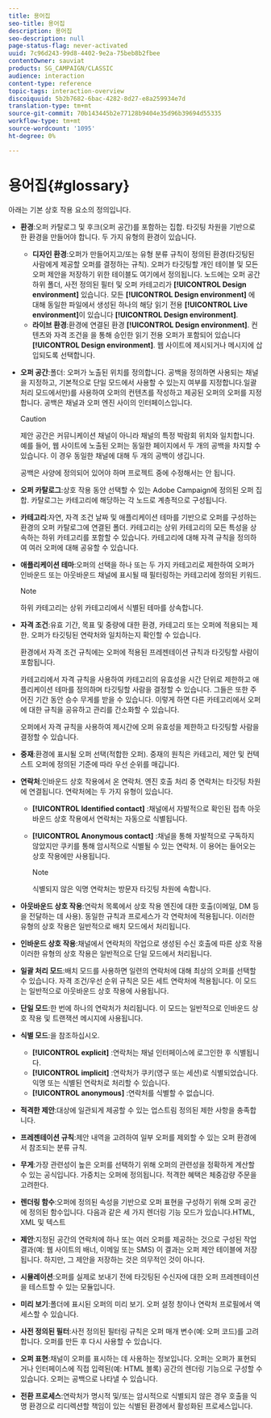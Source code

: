 ```yaml
---
title: 용어집
seo-title: 용어집
description: 용어집
seo-description: null
page-status-flag: never-activated
uuid: 7c96d243-99d8-4402-9e2a-75beb8b2fbee
contentOwner: sauviat
products: SG_CAMPAIGN/CLASSIC
audience: interaction
content-type: reference
topic-tags: interaction-overview
discoiquuid: 5b2b7682-6bac-4282-8d27-e8a259934e7d
translation-type: tm+mt
source-git-commit: 70b143445b2e77128b9404e35d96b39694d55335
workflow-type: tm+mt
source-wordcount: '1095'
ht-degree: 0%

---
```



# 용어집{#glossary}

아래는 기본 상호 작용 요소의 정의입니다.

* **환경**:오퍼 카탈로그 및 후크(오퍼 공간)를 포함하는 집합. 타깃팅 차원을 기반으로 한 환경을 만들어야 합니다. 두 가지 유형의 환경이 있습니다.

   * **디자인 환경**:오퍼가 만들어지고/또는 유형 분류 규칙이 정의된 환경(타깃팅된 사람에게 제공할 오퍼를 결정하는 규칙). 오퍼가 타깃팅할 개인 테이블 및 모든 오퍼 제안을 저장하기 위한 테이블도 여기에서 정의됩니다. 노드에는 오퍼 공간 하위 폴더, 사전 정의된 필터 및 오퍼 카테고리가 **[!UICONTROL Design environment]** 있습니다. 모든 **[!UICONTROL Design environment]** 에 대해 동일한 파일에서 생성된 하나의 해당 읽기 전용 **[!UICONTROL Live environment]**&#x200B;이 있습니다 **[!UICONTROL Design environment]**.
   * **라이브 환경**:환경에 연결된 환경 **[!UICONTROL Design environment]**. 컨텐츠와 자격 조건을 을 통해 승인한 읽기 전용 오퍼가 포함되어 있습니다 **[!UICONTROL Design environment]**. 웹 사이트에 제시되거나 메시지에 삽입되도록 선택합니다.

* **오퍼 공간**:폴더: 오퍼가 노출된 위치를 정의합니다. 공백을 정의하면 사용되는 채널을 지정하고, 기본적으로 단일 모드에서 사용할 수 있는지 여부를 지정합니다.일괄 처리 모드에서만)를 사용하여 오퍼의 컨텐츠를 작성하고 제공된 오퍼의 오퍼를 지정합니다. 공백은 채널과 오퍼 엔진 사이의 인터페이스입니다.

   >[!CAUTION]
   >
   >제안 공간은 커뮤니케이션 채널이 아니라 채널의 특정 박람회 위치와 일치합니다. 예를 들어, 웹 사이트에 노출된 오퍼는 동일한 페이지에서 두 개의 공백을 차지할 수 있습니다. 이 경우 동일한 채널에 대해 두 개의 공백이 생깁니다.
   >
   >공백은 사양에 정의되어 있어야 하며 프로젝트 중에 수정해서는 안 됩니다.

* **오퍼 카탈로그**:상호 작용 동안 선택할 수 있는 Adobe Campaign에 정의된 오퍼 집합. 카탈로그는 카테고리에 해당하는 각 노드로 계층적으로 구성됩니다.
* **카테고리**:자연, 자격 조건 날짜 및 애플리케이션 테마를 기반으로 오퍼를 구성하는 환경의 오퍼 카탈로그에 연결된 폴더. 카테고리는 상위 카테고리의 모든 특성을 상속하는 하위 카테고리를 포함할 수 있습니다. 카테고리에 대해 자격 규칙을 정의하여 여러 오퍼에 대해 공유할 수 있습니다.
* **애플리케이션 테마**:오퍼의 선택을 하나 또는 두 가지 카테고리로 제한하여 오퍼가 인바운드 또는 아웃바운드 채널에 표시될 때 필터링하는 카테고리에 정의된 키워드.

   >[!NOTE]
   >
   >하위 카테고리는 상위 카테고리에서 식별된 테마를 상속합니다.

* **자격 조건**:유효 기간, 목표 및 중량에 대한 환경, 카테고리 또는 오퍼에 적용되는 제한. 오퍼가 타깃팅된 연락처와 일치하는지 확인할 수 있습니다.

   환경에서 자격 조건 규칙에는 오퍼에 적용된 프레젠테이션 규칙과 타깃팅할 사람이 포함됩니다.

   카테고리에서 자격 규칙을 사용하여 카테고리의 유효성을 시간 단위로 제한하고 애플리케이션 테마를 정의하며 타깃팅할 사람을 결정할 수 있습니다. 그들은 또한 주어진 기간 동안 승수 무게를 받을 수 있습니다. 이렇게 하면 다른 카테고리에서 오퍼에 대한 규칙을 공유하고 관리를 간소화할 수 있습니다.

   오퍼에서 자격 규칙을 사용하여 제시간에 오퍼 유효성을 제한하고 타깃팅할 사람을 결정할 수 있습니다.

* **중재**:환경에 표시될 오퍼 선택(적합한 오퍼). 중재의 원칙은 카테고리, 제안 및 컨텍스트 오퍼에 정의된 기준에 따라 우선 순위를 매깁니다.
* **연락처**:인바운드 상호 작용에서 온 연락처. 엔진 호출 처리 중 연락처는 타깃팅 차원에 연결됩니다. 연락처에는 두 가지 유형이 있습니다.

   * **[!UICONTROL Identified contact]** :채널에서 자발적으로 확인된 접촉 아웃바운드 상호 작용에서 연락처는 자동으로 식별됩니다.
   * **[!UICONTROL Anonymous contact]** :채널을 통해 자발적으로 구독하지 않았지만 쿠키를 통해 암시적으로 식별될 수 있는 연락처. 이 용어는 들어오는 상호 작용에만 사용됩니다.

      >[!NOTE]
      >
      >식별되지 않은 익명 연락처는 방문자 타깃팅 차원에 속합니다.

* **아웃바운드 상호 작용**:연락처 목록에서 상호 작용 엔진에 대한 호출(이메일, DM 등을 전달하는 데 사용). 동일한 규칙과 프로세스가 각 연락처에 적용됩니다. 이러한 유형의 상호 작용은 일반적으로 배치 모드에서 처리됩니다.
* **인바운드 상호 작용**:채널에서 연락처의 작업으로 생성된 수신 호출에 따른 상호 작용 이러한 유형의 상호 작용은 일반적으로 단일 모드에서 처리됩니다.
* **일괄 처리 모드**:배치 모드를 사용하면 일련의 연락처에 대해 최상의 오퍼를 선택할 수 있습니다. 자격 조건/우선 순위 규칙은 모든 세트 연락처에 적용됩니다. 이 모드는 일반적으로 아웃바운드 상호 작용에 사용됩니다.
* **단일 모드**:한 번에 하나의 연락처가 처리됩니다. 이 모드는 일반적으로 인바운드 상호 작용 및 트랜잭션 메시지에 사용됩니다.
* **식별 모드**:을 참조하십시오.

   * **[!UICONTROL explicit]** :연락처는 채널 인터페이스에 로그인한 후 식별됩니다.
   * **[!UICONTROL implicit]** :연락처가 쿠키(영구 또는 세션)로 식별되었습니다. 익명 또는 식별된 연락처로 처리할 수 있습니다.
   * **[!UICONTROL anonymous]** :연락처를 식별할 수 없습니다.

* **적격한 제안**:대상에 일관되게 제공할 수 있는 업스트림 정의된 제한 사항을 충족합니다.
* **프레젠테이션 규칙**:제안 내역을 고려하여 일부 오퍼를 제외할 수 있는 오퍼 환경에서 참조되는 분류 규칙.
* **무게**:가장 관련성이 높은 오퍼를 선택하기 위해 오퍼의 관련성을 정확하게 계산할 수 있는 공식입니다. 가중치는 오퍼에 정의됩니다. 적격한 혜택은 체중감량 주문을 고려한다.
* **렌더링 함수**:오퍼에 정의된 속성을 기반으로 오퍼 표현을 구성하기 위해 오퍼 공간에 정의된 함수입니다. 다음과 같은 세 가지 렌더링 기능 모드가 있습니다.HTML, XML 및 텍스트
* **제안**:지정된 공간의 연락처에 하나 또는 여러 오퍼를 제공하는 것으로 구성된 작업 결과(예: 웹 사이트의 배너, 이메일 또는 SMS) 이 결과는 오퍼 제안 테이블에 저장됩니다. 하지만, 그 제안을 저장하는 것은 의무적인 것이 아니다.
* **시뮬레이션**:오퍼를 실제로 보내기 전에 타깃팅된 수신자에 대한 오퍼 프레젠테이션을 테스트할 수 있는 모듈입니다.
* **미리 보기**:폴더에 표시된 오퍼의 미리 보기. 오퍼 설정 창이나 연락처 프로필에서 액세스할 수 있습니다.
* **사전 정의된 필터**:사전 정의된 필터링 규칙은 오퍼 매개 변수(예: 오퍼 코드)를 고려합니다. 오퍼를 만든 후 다시 사용할 수 있습니다.
* **오퍼 표현**:채널이 오퍼를 표시하는 데 사용하는 정보입니다. 오퍼는 오퍼가 표현되거나 인터페이스에 직접 입력된(예: HTML 블록) 공간의 렌더링 기능으로 구성할 수 있습니다. 오퍼는 공백으로 나타낼 수 있습니다.
* **전환 프로세스**:연락처가 명시적 및/또는 암시적으로 식별되지 않은 경우 호출을 익명 환경으로 리디렉션할 책임이 있는 식별된 환경에서 활성화된 프로세스입니다.


